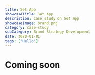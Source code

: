 ```yaml
---
title: Set App
showcaseTitle: Set App
description: Case study on Set App
showcaseImage: brand.png
category: case-study
subCategory: Brand Strategy Development
date: 2020-01-01
tags: ["Hello"]
---
```


# Coming soon


